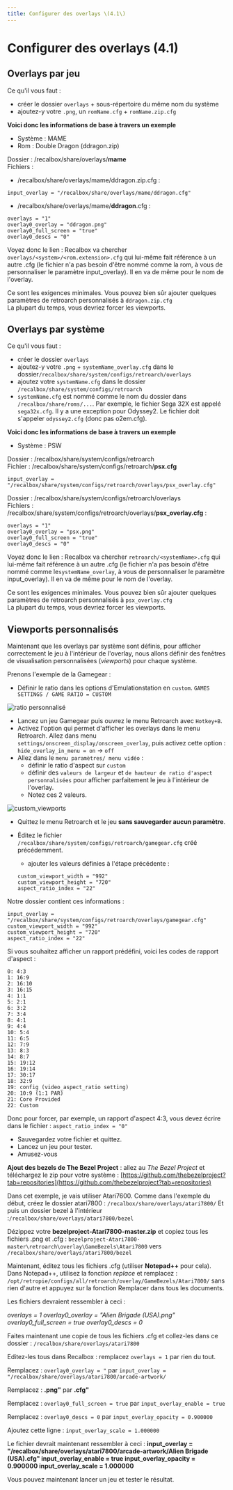 ```yaml
---
title: Configurer des overlays \(4.1\)
---
```


# Configurer des overlays \(4.1\)

## Overlays par jeu

Ce qu'il vous faut :

* créer le dossier `overlays` + sous-répertoire du même nom du système
* ajoutez-y votre `.png`, un `romName.cfg` + `romName.zip.cfg`

**Voici donc les informations de base à travers un exemple**

* Système : MAME
* Rom : Double Dragon \(ddragon.zip\)

Dossier : /recalbox/share/overlays/**mame**  
Fichiers :

* /recalbox/share/overlays/mame/ddragon.zip.cfg :

```text
input_overlay = "/recalbox/share/overlays/mame/ddragon.cfg"
```

* /recalbox/share/overlays/mame/**ddragon**.cfg :

```text
overlays = "1"
overlay0_overlay = "ddragon.png"
overlay0_full_screen = "true"
overlay0_descs = "0"
```

Voyez donc le lien : Recalbox va chercher `overlays/<system>/<rom.extension>.cfg` qui lui-même fait référence à un autre .cfg \(le fichier n'a pas besoin d'être nommé comme la rom, à vous de personnaliser le paramètre input\_overlay\). Il en va de même pour le nom de l'overlay.

Ce sont les exigences minimales. Vous pouvez bien sûr ajouter quelques paramètres de retroarch personnalisés à `ddragon.zip.cfg`  
La plupart du temps, vous devriez forcer les viewports.

## Overlays par système

Ce qu'il vous faut :

* créer le dossier `overlays`
* ajoutez-y votre `.png` + `systemName_overlay.cfg` dans le dossier`/recalbox/share/system/configs/retroarch/overlays`
* ajoutez votre `systemName.cfg` dans le dossier `/recalbox/share/system/configs/retroarch`
* `systemName.cfg` est nommé comme le nom du dossier dans `/recalbox/share/roms/...`. Par exemple, le fichier Sega 32X est appelé `sega32x.cfg`. Il y a une exception pour Odyssey2. Le fichier doit s'appeler `odyssey2.cfg` \(donc pas o2em.cfg\).

**Voici donc les informations de base à travers un exemple**

* Système : PSW

Dossier : /recalbox/share/system/configs/retroarch  
Fichier : /recalbox/share/system/configs/retroarch/**psx.cfg**

```text
input_overlay = "/recalbox/share/system/configs/retroarch/overlays/psx_overlay.cfg"
```

Dossier : /recalbox/share/system/configs/retroarch/overlays  
Fichiers : /recalbox/share/system/configs/retroarch/overlays/**psx\_overlay.cfg** :

```text
overlays = "1"
overlay0_overlay = "psx.png"
overlay0_full_screen = "true"
overlay0_descs = "0"
```

Voyez donc le lien : Recalbox va chercher `retroarch/<systemName>.cfg` qui lui-même fait référence à un autre .cfg \(le fichier n'a pas besoin d'être nommé comme le`systemName_overlay`, à vous de personnaliser le paramètre input\_overlay\). Il en va de même pour le nom de l'overlay.

Ce sont les exigences minimales. Vous pouvez bien sûr ajouter quelques paramètres de retroarch personnalisés à `psx_overlay.cfg`  
La plupart du temps, vous devriez forcer les viewports.

## Viewports personnalisés

Maintenant que les overlays par système sont définis, pour afficher correctement le jeu à l'intérieur de l'overlay, nous allons définir des fenêtres de visualisation personnalisées \(_viewports_\) pour chaque système.

Prenons l'exemple de la Gamegear :

* Définir le ratio dans les options d'Emulationstation en `custom`. `GAMES SETTINGS / GAME RATIO = CUSTOM`

![ratio personnalis&#xE9;](https://raw.githubusercontent.com/wiki/recalbox/recalbox-os/images/overlays/overlays_2.png)

* Lancez un jeu Gamegear puis ouvrez le menu Retroarch avec `Hotkey+B`.
* Activez l'option qui permet d'afficher les overlays dans le menu Retroarch. Allez dans menu `settings/onscreen_display/onscreen_overlay`, puis activez cette option : `hide_overlay_in_menu = on` -&gt; `off`
* Allez dans le `menu paramètres/ menu vidéo` :
  * définir le ratio d'aspect sur `custom`
  * définir des `valeurs de largeur` et `de hauteur de ratio d'aspect personnalisées` pour afficher parfaitement le jeu à l'intérieur de l'overlay.
  * Notez ces 2 valeurs.

![custom\_viewports](https://raw.githubusercontent.com/wiki/recalbox/recalbox-os/images/overlays/overlays_1.png)

* Quittez le menu Retroarch et le jeu **sans sauvegarder aucun paramètre**.
* Éditez le fichier `/recalbox/share/system/configs/retroarch/gamegear.cfg` créé précédemment.

  * ajouter les valeurs définies à l'étape précédente :

  ```text
  custom_viewport_width = "992"
  custom_viewport_height = "720"
  aspect_ratio_index = "22"
  ```

Notre dossier contient ces informations :

```text
input_overlay = "/recalbox/share/system/configs/retroarch/overlays/gamegear.cfg"
custom_viewport_width = "992"
custom_viewport_height = "720"
aspect_ratio_index = "22"
```

Si vous souhaitez afficher un rapport prédéfini, voici les codes de rapport d'aspect :

```text
0: 4:3
1: 16:9
2: 16:10
3: 16:15
4: 1:1
5: 2:1
6: 3:2
7: 3:4
8: 4:1
9: 4:4
10: 5:4
11: 6:5
12: 7:9
13: 8:3
14: 8:7
15: 19:12
16: 19:14
17: 30:17
18: 32:9
19: config (video_aspect_ratio setting)
20: 10:9 (1:1 PAR)
21: Core Provided
22: Custom
```

Donc pour forcer, par exemple, un rapport d'aspect 4:3, vous devez écrire dans le fichier : `aspect_ratio_index = "0"`

* Sauvegardez votre fichier et quittez.
* Lancez un jeu pour tester.
* Amusez-vous

**Ajout des bezels de The Bezel Project** : allez au _The Bezel Project_ et téléchargez le zip pour votre système : [https://github.com/thebezelproject?tab=repositories](https://github.com/thebezelproject?tab=repositories)

Dans cet exemple, je vais utiliser Atari7600. Comme dans l'exemple du début, créez le dossier atari7800 : `/recalbox/share/overlays/atari7800/` Et puis un dossier bezel à l'intérieur :`/recalbox/share/overlays/atari7800/bezel`

Dézippez votre **bezelproject-Atari7800-master.zip** et copiez tous les fichiers .png et .cfg : `bezelproject-Atari7800-master\retroarch\overlay\GameBezels\Atari7800` vers `/recalbox/share/overlays/atari7800/bezel`

Maintenant, éditez tous les fichiers .cfg \(utiliser **Notepad++** pour cela\). Dans Notepad++, utilisez la fonction _replace_ et remplacez : `/opt/retropie/configs/all/retroarch/overlay/GameBezels/Atari7800/` sans rien d'autre et appuyez sur la fonction Remplacer dans tous les documents.

Les fichiers devraient ressembler à ceci :

_overlays = 1 overlay0\_overlay = "Alien Brigade \(USA\).png" overlay0\_full\_screen = true overlay0\_descs = 0_

Faites maintenant une copie de tous les fichiers .cfg et collez-les dans ce dossier : `/recalbox/share/overlays/atari7800`

Editez-les tous dans Recalbox : remplacez `overlays = 1` par rien du tout.

Remplacez : `overlay0_overlay = "` par `input_overlay = "/recalbox/share/overlays/atari7800/arcade-artwork/`

Remplacez : **.png"** par **.cfg"**

Remplacez : `overlay0_full_screen = true` par `input_overlay_enable = true`

Remplacez : `overlay0_descs = 0` par `input_overlay_opacity = 0.900000`

Ajoutez cette ligne : `input_overlay_scale = 1.000000`

Le fichier devrait maintenant ressembler à ceci : **input\_overlay = "/recalbox/share/overlays/atari7800/arcade-artwork/Alien Brigade \(USA\).cfg" input\_overlay\_enable = true input\_overlay\_opacity = 0.900000 input\_overlay\_scale = 1.000000**

Vous pouvez maintenant lancer un jeu et tester le résultat.

